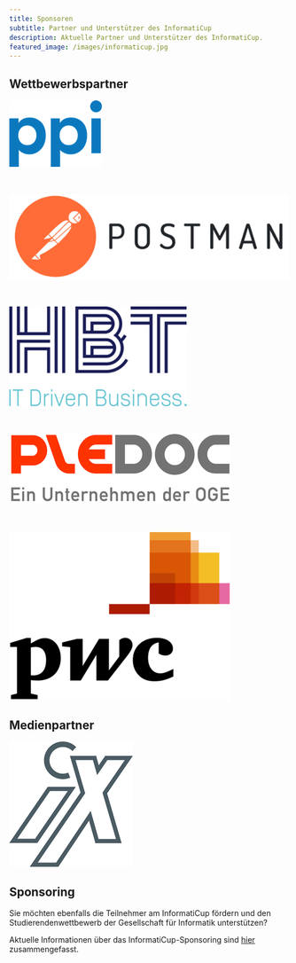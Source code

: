 ```yaml
---
title: Sponsoren
subtitle: Partner und Unterstützer des InformatiCup
description: Aktuelle Partner und Unterstützer des InformatiCup.
featured_image: /images/informaticup.jpg
---
```


## Wettbewerbspartner

<p>
<a href="http://www.ppi.de/">
<img border="0" alt="PPI AG" src="/images/sponsors/ppi.png">
</a>
</p>
<p><span style="color:white;">.</span></p>
<p>
<a href="http://www.postman.com/">
<img border="0" alt="	Postman Inc." src="/images/sponsors/postman.png">
</a>
</p>
<p><span style="color:white;">.</span></p>
<p>
<a href="http://hbt.de/">
<img border="0" alt="HBT Hamburger Berater Team GmbH" src="/images/sponsors/hbt320.png">
</a>
</p>
<p><span style="color:white;">.</span></p>
<p>
<a href="https://pledoc.de/">
<img border="0" alt="PLEdoc GmbH" src="/images/sponsors/pledoc400.png">
</a>
</p>
<p><span style="color:white;">.</span></p>
<p>
<a href="https://www.pwc.de/">
<img border="0" alt="PricewaterhouseCoopers GmbH" src="/images/sponsors/pwc400.png">
</a>
</p>

## Medienpartner

<p>
<a href="https://www.heise.de/ix/">
<img border="0" alt="iX " src="/images/sponsors/ix.png">
</a>
</p>

## Sponsoring

Sie möchten ebenfalls die Teilnehmer am InformatiCup fördern und den Studierendenwettbewerb der Gesellschaft für Informatik unterstützen?

Aktuelle Informationen über das InformatiCup-Sponsoring sind [hier](https://github.com/informatiCup/informatiCup2023/blob/b48266a32fd612fa12230a04d05766ef17354184/partnerschaft_informatiCup2023.pdf) zusammengefasst.
